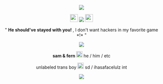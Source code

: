 <p align= "center"> <img src= "https://64.media.tumblr.com/b921c466430f7aa6f4509d516769f345/d083df8da3513e0a-84/s400x600/f9c596165dcf07ca4a9c6d2615a7bc454f22f840.pnj">
<p align= "center"> <img src= "https://64.media.tumblr.com/50cd879a5496ad2d7e4d8dc92b36fe51/3a5542008d628869-45/s250x400/a86034caa3c2e6872e4786c2d0033ed6618dbf00.pnj" width= 25> <img src="https://komarev.com/ghpvc/?username=FILTH-CO&color=red&label=robots"> <img src= "https://64.media.tumblr.com/50cd879a5496ad2d7e4d8dc92b36fe51/3a5542008d628869-45/s250x400/a86034caa3c2e6872e4786c2d0033ed6618dbf00.pnj" width= 25> </p>

<p align= "center"> " <b> He should've stayed with you! </b>, I don't want hackers in my favorite game *!* "

<p align= "center"> <img src=https://64.media.tumblr.com/e09ba577fc7778133dd93776297b9ce7/7427daf6b63cd503-c4/s2048x3072/aaf80af04bce761e3188cecd3cbfd3902c823ffa.pnj> </p>

<p align= "center"> <b> sam & fern </b> <img src= "https://64.media.tumblr.com/394adbab844788a8abf3d6bf2612642e/3a5542008d628869-d7/s250x400/f45fac0369702fa75ed5629f52b67f6507fb8065.pnj" width= 20> he / him / etc </p>
<p align= "center"> unlabeled trans boy <img src= "https://64.media.tumblr.com/f1074b9f5cd29e732f5d7d2610ac455f/72ab9934f1493dcb-0f/s250x400/8ca25949c201301e52b19a581af2db83fdf5f79f.pnj" width= 20> sd / ihasafacelulz int </p>
<p align= "center"> <img src= https://64.media.tumblr.com/b8c2e2f9523e706a3c27656fc182d23c/d083df8da3513e0a-e5/s400x600/241ac9281ad05dca4eff8d31aa575e2d9eedafa9.pnj">
